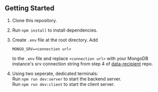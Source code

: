 ## Getting Started
1. Clone this repository.
2. Run `npm install` to install dependencies.
3. Create `.env` file at the root directory. Add 
    ```
    MONGO_SRV=<connection url>
    ```
    to the `.env` file and replace `<connection url>` with your MongoDB instance's srv connection string from step 4 of [data-recipient](https://github.com/vgao1/data-recipient) repo. 

4. Using two seperate, dedicated terminals:  
    Run `npm run dev:server` to start the backend server.  
    Run `npm run dev:client` to start the client server.
